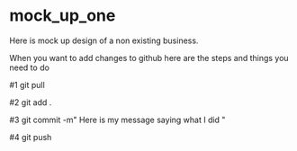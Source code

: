 # mock_up_one
Here is mock up design of a non existing business. 

When you want to add changes to github here are the steps and things you need to do

#1 git pull

#2 git add .

#3 git commit -m" Here is my message saying what I did "

#4 git push
